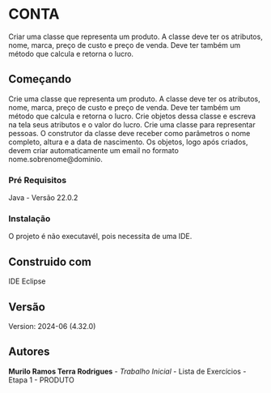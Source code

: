 # CONTA

Criar uma classe que representa um produto. A classe deve ter os atributos, nome, marca, preço de custo e preço de venda. Deve ter também um método que calcula e retorna o lucro.

## Começando

Crie uma classe que representa um produto. A classe deve ter os atributos, nome, marca, preço de custo e preço de venda. Deve ter também um método que calcula e retorna o lucro.
Crie objetos dessa classe e escreva na tela seus atributos e o valor do lucro.
Crie uma classe para representar pessoas. O construtor da classe deve receber como parâmetros o nome completo, altura e a data de nascimento. Os objetos, logo após criados, devem criar automaticamente um email no formato nome.sobrenome@dominio.

### Pré Requisitos

Java - Versão 22.0.2

### Instalação

O projeto é não executavél, pois necessita de uma IDE.

## Construido com 

IDE Eclipse

## Versão 

Version: 2024-06 (4.32.0)

## Autores 

**Murilo Ramos Terra Rodrigues** - *Trabalho Inicial* - Lista de Exercícios - Etapa 1 - PRODUTO


